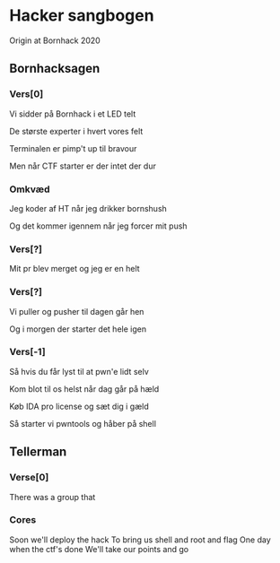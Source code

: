 # Hacker sangbogen
Origin at Bornhack 2020

## Bornhacksagen
### Vers[0]
Vi sidder på Bornhack i et LED telt

De største experter i hvert vores felt

Terminalen er pimp't up til bravour

Men når CTF starter er der intet der dur

### Omkvæd
Jeg koder af HT når jeg drikker bornshush

Og det kommer igennem når jeg forcer mit push

### Vers[?]
Mit pr blev merget og jeg er en helt


### Vers[?]
Vi puller og pusher til dagen går hen

Og i morgen der starter det hele igen


### Vers[-1]
Så hvis du får lyst til at pwn'e lidt selv

Kom blot til os helst når dag går på hæld

Køb IDA pro license og sæt dig i gæld

Så starter vi pwntools og håber på shell

## Tellerman
### Verse[0]
There was a group that 

### Cores
Soon we'll deploy the hack
To bring us shell and root and flag
One day when the ctf's done
We'll take our points and go
